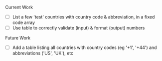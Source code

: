 
Current Work
* [ ] List a few 'test' countries with country code & abbreviation, in a fixed code array
* [ ] Use table to correctly validate (input) & format (output) numbers

Future Work
* [ ] Add a table listing all countries with country codes (eg '+1', '+44') and abbreviations ('US', 'UK'), etc

